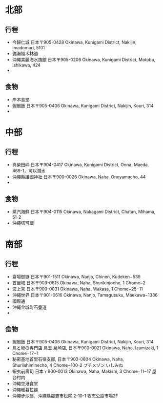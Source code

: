 # 北部
## 行程
- 今歸仁城 日本〒905-0428 Okinawa, Kunigami District, Nakijin, Imadomari, 5101
- 備瀨福木林道
- 沖繩美麗海水族館 日本〒905-0206 Okinawa, Kunigami District, Motobu, Ishikawa, 424
- 
## 食物
- 岸本食堂
- 蝦蝦飯 日本〒905-0406 Okinawa, Kunigami District, Nakijin, Kouri, 314
- 
# 中部
## 行程
- 真榮田岬 日本〒904-0417 Okinawa, Kunigami District, Onna, Maeda, 469-1，可以潛水
- 沖繩縣護國神社 日本〒900-0026 Okinawa, Naha, Onoyamacho, 44
- 
## 食物
- 蒸汽海鮮 日本〒904-0115 Okinawa, Nakagami District, Chatan, Mihama, 51-2
- 沖繩塔可飯

# 南部
## 行程
- 齋場御嶽 日本〒901-1511 Okinawa, Nanjo, Chinen, Kudeken−539
- 首里城 日本〒903-0815 Okinawa, Naha, Shurikinjocho, 1 Chome−2
- 波上宮 日本〒900-0031 Okinawa, Naha, Wakasa, 1 Chome−25−11
- 沖繩世界 日本〒901-0616 Okinawa, Nanjo, Tamagusuku, Maekawa−1336
 - 國際通
 - 沖繩金城町石疊道
 - 
## 食物
- 蝦蝦飯 日本〒905-0406 Okinawa, Kunigami District, Nakijin, Kouri, 314
- 鳥と卵の専門店 鳥玉 泉崎店, 日本〒900-0021 Okinawa, Naha, Izumizaki, 1 Chome−17−1
- 秘密基地首里石嶺支部, 日本〒903-0804 Okinawa, Naha, Shuriishiminecho, 4 Chome−100-2 プチメゾン いしみね
- 蝦夷前壽司 日本〒900-0013 Okinawa, Naha, Makishi, 3 Chome−11−17 屋台村内
- 沖繩空港食堂
- 沖繩暖暮拉麵
- 沖繩步沙翁，沖繩縣那霸市松尾 2-10-1 牧志公設市場2F